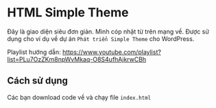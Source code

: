 # HTML Simple Theme
Đây là giao diện siêu đơn giản. Mình cóp nhặt từ trên mạng về. Được sử dụng cho ví dụ về dự án `Phát triển Simple Theme` cho WordPress.

Playlist hướng dẫn: https://www.youtube.com/playlist?list=PLu7OzZKm8npWvMkaq-O8S4ufhAjkrwCBh

## Cách sử dụng
Các bạn download code về và chạy file `index.html`
